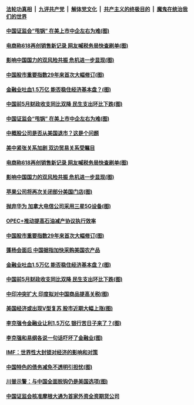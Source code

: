 

####  [法轮功真相](../../../../basic/blob/master/README.md?t=06202202) &nbsp;|&nbsp; [九评共产党](../../../../9ping.md/blob/master/README.md?t=06202202) &nbsp;|&nbsp; [解体党文化](../../../../jtdwh.md/blob/master/README.md?t=06202202)  &nbsp;|&nbsp; [共产主义的终极目的](../../../../gczydzjmd.md/blob/master/README.md?t=06202202) &nbsp;|&nbsp; [魔鬼在统治我们的世界](../../../../mgztzwmdsj.md/blob/master/README.md?t=06202202) 

#### [中国证监会“甩锅” 在美上市中企左右为难(图)](../pages/p5/937170.md?t=06202202) 

#### [电商称618再创销售新记录 网友喊税务局快查刷单(图)](../pages/p5/937123.md?t=06202202) 

#### [影响中国国力的双风险共振 危机进一步显现(图)](../pages/p5/937075.md?t=06202202) 

#### [中国股市重要指数29年来首次大幅修订(图)](../pages/p5/937065.md?t=06202202) 

#### [金融业吐血1.5万亿 能否稳住经济基本盘？(图)](../pages/p5/937052.md?t=06202202) 

#### [中国前5月财政收支同比双降 民生支出环比下跌(图)](../pages/p5/937050.md?t=06202202) 

#### [中国证监会“甩锅” 在美上市中企左右为难(图)](../pages/p5/937170.md?t=06202202) 

#### [中概股公司是否从美国退市？这是个问题](../pages/p5/937167.md?t=06202202) 

#### [美中紧张关系加剧 双边贸易关系受瞩目](../pages/p5/937166.md?t=06202202) 

#### [电商称618再创销售新记录 网友喊税务局快查刷单(图)](../pages/p5/937123.md?t=06202202) 

#### [影响中国国力的双风险共振 危机进一步显现(图)](../pages/p5/937075.md?t=06202202) 

#### [苹果公司将再次关闭部分美国门店(图)](../pages/p5/937111.md?t=06202202) 

#### [抛弃华为 加拿大电信公司采用三星5G设备(图)](../pages/p5/937099.md?t=06202202) 

#### [OPEC+推动提高石油减产协议执行效率](../pages/p5/937091.md?t=06202202) 

#### [中国股市重要指数29年来首次大幅修订(图)](../pages/p5/937065.md?t=06202202) 

#### [蓬杨会面后 中国据指加快采购美国农产品](../pages/p5/937056.md?t=06202202) 

#### [金融业吐血1.5万亿 能否稳住经济基本盘？(图)](../pages/p5/937052.md?t=06202202) 

#### [中国前5月财政收支同比双降 民生支出环比下跌(图)](../pages/p5/937050.md?t=06202202) 

#### [中印冲突扩大 印度拟对中国商品提高关税(图)](../pages/p5/937025.md?t=06202202) 

#### [美国经济或出现V型复苏 股市近期大幅上涨(图)](../pages/p5/937018.md?t=06202202) 

#### [李克强令金融业让利1.5万亿 银行苦日子来了？(图)](../pages/p5/936983.md?t=06202202) 

#### [李克强和易纲各说一句话吓坏了金融业(图)](../pages/p5/936967.md?t=06202202) 

#### [IMF：世界性大封锁对经济的影响和对策](../pages/p5/937001.md?t=06202202) 

#### [中国特色的债务减免不透明引担忧(图)](../pages/p5/936993.md?t=06202202) 

#### [川普示警：与中国全面脱钩仍是美国选项(图)](../pages/p5/936990.md?t=06202202) 

#### [中国证监会核准摩根大通为首家外资全资期货公司](../pages/p5/936960.md?t=06202202) 

